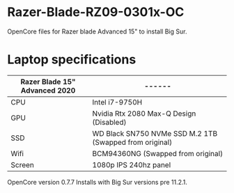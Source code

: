 # Razer-Blade-RZ09-0301x-OC
OpenCore files for Razer blade Advanced 15" to install Big Sur.

# Laptop specifications
| Razer Blade 15" Advanced 2020 | ------ |
| ------ | ------ |
| CPU | Intel i7-9750H |
| GPU | Nvidia Rtx 2080 Max-Q Design (Disabled) |
| SSD | WD Black SN750 NVMe SSD M.2 1TB (Swapped from original) |
| Wifi | BCM94360NG (Swapped from original) |
| Screen | 1080p IPS 240hz panel |

OpenCore version 0.7.7 Installs with Big Sur versions pre 11.2.1.
